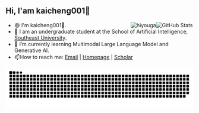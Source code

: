 <h2>Hi, I'am kaicheng001👋</h2>
<a href="https://github.com/kaicheng001">
  <img align="right" alt="GitHub Stats" src="https://github-readme-stats.vercel.app/api?username=kaicheng001&theme=default&show_icons=true&hide_border=true&count_private=true" />
</a>
<img align="right" src="https://komarev.com/ghpvc/?username=kaicheng001" alt="hiyouga" />

- 😄 I'm kaicheng001👋.
- 🏫 I am an undergraduate student at the School of Artificial Intelligence, [Southeast University](https://www.seu.edu.cn/).
- 🔭 I’m currently learning Multimodal Large Language Model and Generative AI.
- 📫How to reach me: [Email](xingxie.cn@gmail.con) | [Homepage](https://kaicheng001.github.io/) | [Scholar](https://scholar.google.com/citations?user=auVVccsAAAAJ&hl=en&oi=ao)

<picture>
  <source media="(prefers-color-scheme: dark)" srcset="https://raw.githubusercontent.com/kaicheng001/kaicheng001/output/github-contribution-grid-snake-dark.svg">
  <source media="(prefers-color-scheme: light)" srcset="https://raw.githubusercontent.com/kaicheng001/kaicheng001/output/github-contribution-grid-snake.svg">
  <img alt="github contribution grid snake animation" src="https://raw.githubusercontent.com/kaicheng001/kaicheng001/output/github-contribution-grid-snake.svg">
</picture>

